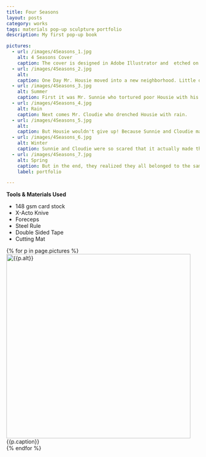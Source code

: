 ```yaml
---
title: Four Seasons
layout: posts
category: works
tags: materials pop-up sculpture portfolio
description: My first pop-up book

pictures: 
  - url: /images/4Seasons_1.jpg
    alt: 4 Seasons Cover
    caption: The cover is designed in Adobe Illustrator and  etched on 1/4 inch MDF using Epilog Mini 50 Watt Laser Cutter
  - url: /images/4Seasons_2.jpg
    alt: 
    caption: One Day Mr. Housie moved into a new neighborhood. Little did he know that it is a REAL mean place.
  - url: /images/4Seasons_3.jpg
    alt: Summer 
    caption: First it was Mr. Sunnie who tortured poor Housie with his bright lights.
  - url: /images/4Seasons_4.jpg
    alt: Rain
    caption: Next comes Mr. Cloudie who drenched Housie with rain.
  - url: /images/4Seasons_5.jpg
    alt: 
    caption: But Housie wouldn't give up! Because Sunnie and Cloudie made RAIN'BOW's.
  - url: /images/4Seasons_6.jpg
    alt: Winter
    caption: Sunnie and Cloudie were so scared that it actually made them fall sick.  
  - url: /images/4Seasons_7.jpg
  	alt: Spring
  	caption: But in the end, they realized they all belonged to the same neighborhood and could be FRIENDS FOREVER
  	label: portfolio

---
```


**Tools & Materials Used**

* 148 gsm card stock
* X-Acto Knive
* Foreceps
* Steel Rule
* Double Sided Tape
* Cutting Mat

{% for p in page.pictures %}
 <img style="width:480px; height: auto" src="{{site.assetURL}}{{p.url}}" title="{{p.alt}}" alt="{{p.alt}}"/>
 <span style="display:block">{{p.caption}}</span>
{% endfor %}


